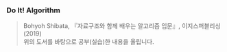 ### Do It! Algorithm
> Bohyoh Shibata, 『자료구조와 함께 배우는 알고리즘 입문』, 이지스퍼블리싱(2019)  
위의 도서를 바탕으로 공부(실습)한 내용을 올립니다.
